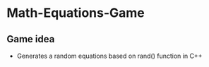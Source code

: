 ﻿# Math-Equations-Game
 ## Game idea
 * Generates a random equations based on rand() function in C++ 
